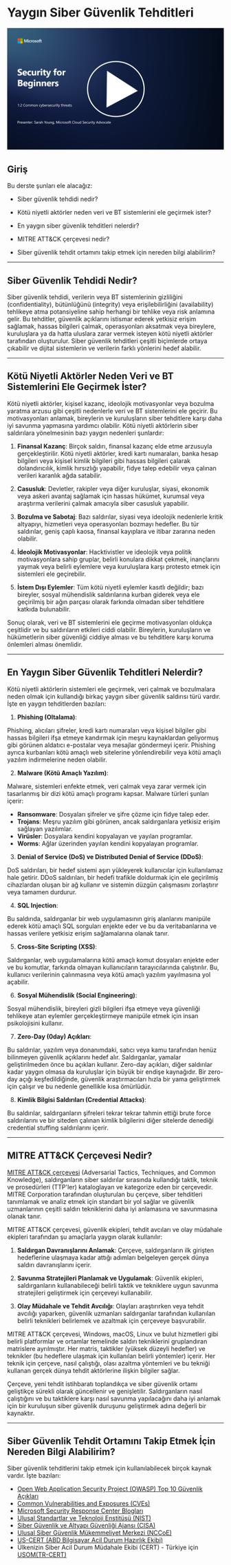 # Yaygın Siber Güvenlik Tehditleri

[![Videoyu İzle](images/1-2_placeholder.png)](https://learn-video.azurefd.net/vod/player?id=12bdcffa-12b7-44ef-b44d-882602ca7a38)

## Giriş

Bu derste şunları ele alacağız:

- Siber güvenlik tehdidi nedir?

- Kötü niyetli aktörler neden veri ve BT sistemlerini ele geçirmek ister?

- En yaygın siber güvenlik tehditleri nelerdir?

- MITRE ATT&CK çerçevesi nedir?

- Siber güvenlik tehdit ortamını takip etmek için nereden bilgi alabilirim?

---

## Siber Güvenlik Tehdidi Nedir?

Siber güvenlik tehdidi, verilerin veya BT sistemlerinin gizliliğini (confidentiality), bütünlüğünü (integrity) veya erişilebilirliğini (availability) tehlikeye atma potansiyeline sahip herhangi bir tehlike veya risk anlamına gelir. Bu tehditler, güvenlik açıklarını istismar ederek yetkisiz erişim sağlamak, hassas bilgileri çalmak, operasyonları aksatmak veya bireylere, kuruluşlara ya da hatta uluslara zarar vermek isteyen kötü niyetli aktörler tarafından oluşturulur. Siber güvenlik tehditleri çeşitli biçimlerde ortaya çıkabilir ve dijital sistemlerin ve verilerin farklı yönlerini hedef alabilir.

---

## Kötü Niyetli Aktörler Neden Veri ve BT Sistemlerini Ele Geçirmek İster?

Kötü niyetli aktörler, kişisel kazanç, ideolojik motivasyonlar veya bozulma yaratma arzusu gibi çeşitli nedenlerle veri ve BT sistemlerini ele geçirir. Bu motivasyonları anlamak, bireylerin ve kuruluşların siber tehditlere karşı daha iyi savunma yapmasına yardımcı olabilir. Kötü niyetli aktörlerin siber saldırılara yönelmesinin bazı yaygın nedenleri şunlardır:

1. **Finansal Kazanç**: Birçok saldırı, finansal kazanç elde etme arzusuyla gerçekleştirilir. Kötü niyetli aktörler, kredi kartı numaraları, banka hesap bilgileri veya kişisel kimlik bilgileri gibi hassas bilgileri çalarak dolandırıcılık, kimlik hırsızlığı yapabilir, fidye talep edebilir veya çalınan verileri karanlık ağda satabilir.

2. **Casusluk**: Devletler, rakipler veya diğer kuruluşlar, siyasi, ekonomik veya askeri avantaj sağlamak için hassas hükümet, kurumsal veya araştırma verilerini çalmak amacıyla siber casusluk yapabilir.

3. **Bozulma ve Sabotaj**: Bazı saldırılar, siyasi veya ideolojik nedenlerle kritik altyapıyı, hizmetleri veya operasyonları bozmayı hedefler. Bu tür saldırılar, geniş çaplı kaosa, finansal kayıplara ve itibar zararına neden olabilir.

4. **İdeolojik Motivasyonlar**: Hacktivistler ve ideolojik veya politik motivasyonlara sahip gruplar, belirli konulara dikkat çekmek, inançlarını yaymak veya belirli eylemlere veya kuruluşlara karşı protesto etmek için sistemleri ele geçirebilir.

5. **İstem Dışı Eylemler**: Tüm kötü niyetli eylemler kasıtlı değildir; bazı bireyler, sosyal mühendislik saldırılarına kurban giderek veya ele geçirilmiş bir ağın parçası olarak farkında olmadan siber tehditlere katkıda bulunabilir.

Sonuç olarak, veri ve BT sistemlerini ele geçirme motivasyonları oldukça çeşitlidir ve bu saldırıların etkileri ciddi olabilir. Bireylerin, kuruluşların ve hükümetlerin siber güvenliği ciddiye alması ve bu tehditlere karşı koruma önlemleri alması önemlidir.

---

## En Yaygın Siber Güvenlik Tehditleri Nelerdir?

Kötü niyetli aktörlerin sistemleri ele geçirmek, veri çalmak ve bozulmalara neden olmak için kullandığı birkaç yaygın siber güvenlik saldırısı türü vardır. İşte en yaygın tehditlerden bazıları:

1. **Phishing (Oltalama)**:

Phishing, alıcıları şifreler, kredi kartı numaraları veya kişisel bilgiler gibi hassas bilgileri ifşa etmeye kandırmak için meşru kaynaklardan geliyormuş gibi görünen aldatıcı e-postalar veya mesajlar göndermeyi içerir. Phishing ayrıca kurbanları kötü amaçlı web sitelerine yönlendirebilir veya kötü amaçlı yazılım indirmelerine neden olabilir.

2. **Malware (Kötü Amaçlı Yazılım)**:

Malware, sistemleri enfekte etmek, veri çalmak veya zarar vermek için tasarlanmış bir dizi kötü amaçlı programı kapsar. Malware türleri şunları içerir:

- **Ransomware**: Dosyaları şifreler ve şifre çözme için fidye talep eder.
- **Trojans**: Meşru yazılım gibi görünen, ancak saldırganlara yetkisiz erişim sağlayan yazılımlar.
- **Virüsler**: Dosyalara kendini kopyalayan ve yayılan programlar.
- **Worms**: Ağlar üzerinden yayılan kendini kopyalayan programlar.

3. **Denial of Service (DoS) ve Distributed Denial of Service (DDoS)**:

DoS saldırıları, bir hedef sistemi aşırı yükleyerek kullanıcılar için kullanılamaz hale getirir. DDoS saldırıları, bir hedefi trafikle doldurmak için ele geçirilmiş cihazlardan oluşan bir ağ kullanır ve sistemin düzgün çalışmasını zorlaştırır veya tamamen durdurur.

4. **SQL Injection**:

Bu saldırıda, saldırganlar bir web uygulamasının giriş alanlarını manipüle ederek kötü amaçlı SQL sorguları enjekte eder ve bu da veritabanlarına ve hassas verilere yetkisiz erişim sağlamalarına olanak tanır.

5. **Cross-Site Scripting (XSS)**:

Saldırganlar, web uygulamalarına kötü amaçlı komut dosyaları enjekte eder ve bu komutlar, farkında olmayan kullanıcıların tarayıcılarında çalıştırılır. Bu, kullanıcı verilerinin çalınmasına veya kötü amaçlı yazılım yayılmasına yol açabilir.

6. **Sosyal Mühendislik (Social Engineering)**:

Sosyal mühendislik, bireyleri gizli bilgileri ifşa etmeye veya güvenliği tehlikeye atan eylemler gerçekleştirmeye manipüle etmek için insan psikolojisini kullanır.

7. **Zero-Day (0day) Açıkları**:

Bu saldırılar, yazılım veya donanımdaki, satıcı veya kamu tarafından henüz bilinmeyen güvenlik açıklarını hedef alır. Saldırganlar, yamalar geliştirilmeden önce bu açıkları kullanır. Zero-day açıkları, diğer saldırılar kadar yaygın olmasa da kuruluşlar için büyük bir endişe kaynağıdır. Bir zero-day açığı keşfedildiğinde, güvenlik araştırmacıları hızla bir yama geliştirmek için çalışır ve bu nedenle genellikle kısa ömürlüdür.

8. **Kimlik Bilgisi Saldırıları (Credential Attacks)**:

Bu saldırılar, saldırganların şifreleri tekrar tekrar tahmin ettiği brute force saldırılarını ve bir siteden çalınan kimlik bilgilerini diğer sitelerde denediği credential stuffing saldırılarını içerir.

---

## MITRE ATT&CK Çerçevesi Nedir?

[MITRE ATT&CK çerçevesi](https://attack.mitre.org/) (Adversarial Tactics, Techniques, and Common Knowledge), saldırganların siber saldırılar sırasında kullandığı taktik, teknik ve prosedürleri (TTP'ler) kataloglayan ve kategorize eden bir çerçevedir. MITRE Corporation tarafından oluşturulan bu çerçeve, siber tehditleri tanımlamak ve analiz etmek için standart bir yol sağlar ve güvenlik uzmanlarının çeşitli saldırı tekniklerini daha iyi anlamasına ve savunmasına olanak tanır.

MITRE ATT&CK çerçevesi, güvenlik ekipleri, tehdit avcıları ve olay müdahale ekipleri tarafından şu amaçlarla yaygın olarak kullanılır:

1. **Saldırgan Davranışlarını Anlamak**: Çerçeve, saldırganların ilk girişten hedeflerine ulaşmaya kadar attığı adımları belgeleyen gerçek dünya saldırı davranışlarını içerir.

2. **Savunma Stratejileri Planlamak ve Uygulamak**: Güvenlik ekipleri, saldırganların kullanabileceği belirli taktik ve tekniklere uygun savunma stratejileri geliştirmek için çerçeveyi kullanabilir.

3. **Olay Müdahale ve Tehdit Avcılığı**: Olayları araştırırken veya tehdit avcılığı yaparken, güvenlik uzmanları saldırganlar tarafından kullanılan belirli teknikleri belirlemek ve azaltmak için çerçeveye başvurabilir.

MITRE ATT&CK çerçevesi, Windows, macOS, Linux ve bulut hizmetleri gibi belirli platformlar ve ortamlar temelinde saldırı tekniklerini gruplandıran matrislere ayrılmıştır. Her matris, taktikler (yüksek düzeyli hedefler) ve teknikler (bu hedeflere ulaşmak için kullanılan belirli yöntemler) içerir. Her teknik için çerçeve, nasıl çalıştığı, olası azaltma yöntemleri ve bu tekniği kullanan gerçek dünya tehdit aktörlerine ilişkin bilgiler sağlar.

Çerçeve, yeni tehdit istihbaratı toplandıkça ve siber güvenlik ortamı geliştikçe sürekli olarak güncellenir ve genişletilir. Saldırganların nasıl çalıştığını ve bu taktiklere karşı nasıl savunma yapılacağını daha iyi anlamak için bir kuruluşun siber güvenlik duruşunu geliştirmek adına değerli bir kaynaktır.

---

## Siber Güvenlik Tehdit Ortamını Takip Etmek İçin Nereden Bilgi Alabilirim?

Siber güvenlik tehditlerini takip etmek için kullanılabilecek birçok kaynak vardır. İşte bazıları:

- [Open Web Application Security Project (OWASP) Top 10 Güvenlik Açıkları](https://owasp.org/Top10/)
- [Common Vulnerabilities and Exposures (CVEs)](https://cve.mitre.org/)
- [Microsoft Security Response Center Blogları](https://msrc.microsoft.com/blog/)
- [Ulusal Standartlar ve Teknoloji Enstitüsü (NIST)](https://www.nist.gov/)
- [Siber Güvenlik ve Altyapı Güvenliği Ajansı (CISA)](https://www.cisa.gov/)
- [Ulusal Siber Güvenlik Mükemmeliyet Merkezi (NCCoE)](https://www.nccoe.nist.gov/)
- [US-CERT (ABD Bilgisayar Acil Durum Hazırlık Ekibi)](https://www.cisa.gov/uscert)
- Ülkenizin Siber Acil Durum Müdahale Ekibi (CERT) - Türkiye için [USOM(TR-CERT)](https://www.usom.gov.tr/)
